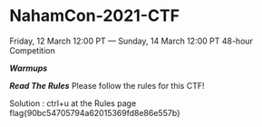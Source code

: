 # NahamCon-2021-CTF
Friday, 12 March 12:00 PT — Sunday, 14 March 12:00 PT 48-hour Competition <br>


_**Warmups**_

_**Read The Rules**_
Please follow the rules for this CTF!

Solution : ctrl+u at the Rules page
flag{90bc54705794a62015369fd8e86e557b}
